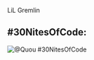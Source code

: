 LiL Gremlin

## #30NitesOfCode:
  ![@Quou #30NitesOfCode](https://www.codedex.io/api/petStatus?user=Quou)
